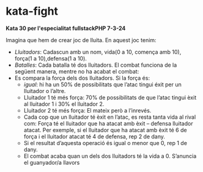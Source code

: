 # kata-fight

**Kata 30 per l'especialitat fullstackPHP 7-3-24**

Imagina que hem de crear joc de lluita. En aquest joc tenim:
- *Lluitadors*: Cadascun amb un nom, vida(0 a 10, comença amb 10), força(1 a 10),defensa(1 a 10).
- *Batalles*: Cada batalla té dos lluitadors. El combat funciona de la següent manera, mentre no ha acabat el combat:
- Es compara la força dels dos lluitadors. Si la força és:
   - *igual*: hi ha un 50% de possibilitats que l’atac tingui éxit per un lluitador o l’altre.
   - Lluitador 1 té més força: 70% de possibilitats de que l’atac tingui èxit al lluitador 1 i 30% el lluitador 2.
   - Lluitador 2 té més força: El mateix però a l’inrevés.
   - Cada cop que un lluitador té èxit en l’atac, es resta tanta vida al rival com: Força té el lluitador que ha atacat amb èxit – defensa lluitador atacat.
   Per exemple, si el lluitador que ha atacat amb èxit té 6 de força i el lluitador atacat té 4 de defensa, rep 2 de dany.
   - Si el resultat d’aquesta operació és igual o menor que 0, rep 1 de dany.
   - El combat acaba quan un dels dos lluitadors té la vida a 0. S’anuncia el guanyador/a llavors